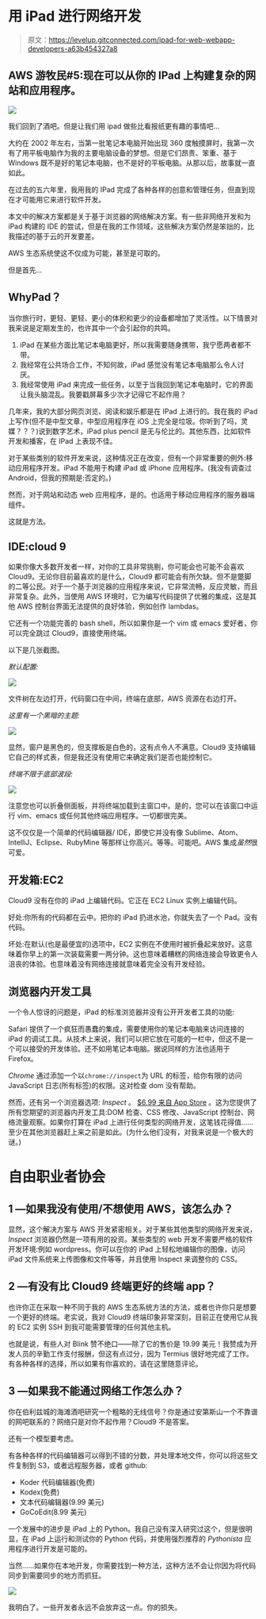 # 用 iPad 进行网络开发

> 原文：<https://levelup.gitconnected.com/ipad-for-web-webapp-developers-a63b454327a8>

## AWS 游牧民#5:现在可以从你的 IPad 上构建复杂的网站和应用程序。

![](img/dfac1a0365b4bb8020b4d4c09c16ac44.png)

我们回到了酒吧。但是让我们用 ipad 做些比看报纸更有趣的事情吧…

大约在 2002 年左右，当第一批笔记本电脑开始出现 360 度触摸屏时，我第一次有了用平板电脑作为我的主要电脑设备的梦想。但是它们昂贵、笨重、基于 Windows 既不是好的笔记本电脑，也不是好的平板电脑。从那以后，故事就一直如此。

在过去的五六年里，我用我的 IPad 完成了各种各样的创意和管理任务，但直到现在才可能用它来进行软件开发。

本文中的解决方案都是关于基于浏览器的网络解决方案。有一些非网络开发和为 iPad 构建的 IDE 的尝试，但是在我的工作领域，这些解决方案仍然是笨拙的，比我描述的基于云的开发要差。

AWS 生态系统使这不仅成为可能，甚至是可取的。

但是首先…

## WhyPad？

当你旅行时，更轻、更轻、更小的体积和更少的设备都增加了灵活性。以下情景对我来说是定期发生的，也许其中一个会引起你的共鸣。

1.  iPad 在某些方面比笔记本电脑更好，所以我需要随身携带，我宁愿两者都不带。
2.  我经常在公共场合工作，不知何故，iPad 感觉没有笔记本电脑那么令人讨厌。
3.  我经常使用 iPad 来完成一些任务，以至于当我回到笔记本电脑时，它的界面让我头脑混乱。我要戳屏幕多少次才记得它不起作用？

几年来，我的大部分网页浏览、阅读和娱乐都是在 IPad 上进行的。我在我的 iPad 上写作(但不是中型文章，中型应用程序在 iOS 上完全是垃圾。你听到了吗，灵媒？？？)说到数字艺术，iPad plus pencil 是无与伦比的。其他东西，比如软件开发和播客，在 IPad 上表现不佳。

对于某些类别的软件开发来说，这种情况正在改变，但有一个非常重要的例外:移动应用程序开发。iPad 不能用于构建 iPad 或 iPhone 应用程序。(我没有调查过 Android，但我的预期是:否定的。)

然而，对于网站和动态 web 应用程序，是的。也适用于移动应用程序的服务器端组件。

这就是方法。

## **IDE:cloud 9**

如果你像大多数开发者一样，对你的工具非常挑剔，你可能会也可能不会喜欢 Cloud9。无论你目前最喜欢的是什么，Cloud9 都可能会有所欠缺。但不是蹩脚的二等公民。对于一个基于浏览器的应用程序来说，它非常流畅，反应灵敏，而且非常复杂。此外，当使用 AWS 环境时，它为编写代码提供了优雅的集成，这是其他 AWS 控制台界面无法提供的良好体验，例如创作 lambdas。

它还有一个功能完善的 bash shell，所以如果你是一个 vim 或 emacs 爱好者，你可以完全跳过 Cloud9，直接使用终端。

以下是几张截图。

*默认配置:*

![](img/4fe414d1ea6fa877f39ee0805f260e2f.png)

文件树在左边打开，代码窗口在中间，终端在底部，AWS 资源在右边打开。

*这里有一个黑暗的主题:*

![](img/429554f011d6f716fd7f20778463ba8e.png)

显然，窗户是黑色的，但支撑板是白色的，这有点令人不满意。Cloud9 支持编辑它自己的样式表，但是我还没有使用它来确定我们是否也能控制它。

*终端不限于底部波段:*

![](img/10a50c01b3ba8c0edd560f6efbc05c37.png)

注意您也可以折叠侧面板，并将终端加载到主窗口中。是的，您可以在该窗口中运行 vim、emacs 或任何其他终端应用程序。一切都很完美。

这不仅仅是一个简单的代码编辑器/ IDE，即使它并没有像 Sublime、Atom、IntelliJ、Eclipse、RubyMine 等那样让你高兴。等等。可能吧。AWS 集成*虽然*很可爱。

## 开发箱:EC2

Cloud9 没有在你的 iPad 上编辑代码。它正在 EC2 Linux 实例上编辑代码。

好处:你所有的代码都在云中。把你的 iPad 扔进水池，你就失去了一个 Pad。没有代码。

坏处:在默认(也是最便宜的)选项中，EC2 实例在不使用时被折叠起来放好。这意味着你早上的第一次装载需要一两分钟。这也意味着糟糕的网络连接会导致更令人沮丧的体验。也意味着没有网络连接就意味着完全没有开发经验。

## 浏览器内开发工具

一个令人惊讶的问题是，iPad 的标准浏览器并没有公开开发者工具的功能:

Safari 提供了一个疯狂而愚蠢的集成，需要使用你的笔记本电脑来访问连接的 iPad 的调试工具。从技术上来说，我们可以把它放在可能的一栏中，但这不是一个可以接受的开发体验。还不如用笔记本电脑。据说同样的方法也适用于 Firefox。

*Chrome* 通过添加一个以`chrome://inspect`为 URL 的标签，给你有限的访问 JavaScript 日志(所有标签)的权限。这对检查 dom 没有帮助。

然而，还有另一个浏览器选项: *Inspect* 。 [$6.99 来自 App Store](https://apps.apple.com/us/app/inspect-browser/id1203594958) 。这为您提供了所有您期望的浏览器内开发工具:DOM 检查、CSS 修改、JavaScript 控制台、网络流量观察。如果你打算在 iPad 上进行任何类型的网络开发，这笔钱花得值……至少在其他浏览器赶上来之前是如此。(为什么他们没有，对我来说是一个极大的谜。)

# 自由职业者协会

## 1 —如果我没有使用/不想使用 AWS，该怎么办？

显然，这个解决方案与 AWS 开发紧密相关。对于某些其他类型的网络开发来说， *Inspect* 浏览器仍然是一项有用的投资。某些类型的 web 开发不需要严格的软件开发环境:例如 wordpress。你可以在你的 iPad 上轻松地编辑你的图像，访问 iPad 文件系统来上传图像和文件等等，并且使用 Inspect 来调整你的 CSS。

## 2 —有没有比 Cloud9 终端更好的终端 app？

也许你正在采取一种不同于我的 AWS 生态系统方法的方法，或者也许你只是想要一个更好的终端。老实说，我对 Cloud9 终端印象非常深刻，目前正在使用它从我的 EC2 实例 SSH 到我可能需要管理的任何其他主机。

也就是说，有些人对 Blink 赞不绝口——除了它的售价是 19.99 美元！我赞成为开发人员的辛勤工作支付报酬，但这有点过分，因为 Termius 很好地完成了工作。有各种各样的选择，所以如果有你喜欢的，请在这里随意评论。

## 3 —如果我不能通过网络工作怎么办？

你在伯利兹城的海滩酒吧研究一个粗略的无线信号？你是通过安第斯山一个不靠谱的网吧联系的？网络只是对你不起作用？Cloud9 不是答案。

还有一个模型要考虑。

有各种各样的代码编辑器可以得到不错的分数，并处理本地文件，你可以将这些文件复制到 S3，或者远程服务器，或者 github:

*   Koder 代码编辑器(免费)
*   Kodex(免费)
*   文本代码编辑器(9.99 美元)
*   GoCoEdit(8.99 美元)

一个发展中的进步是 iPad 上的 Python。我自己没有深入研究过这个，但是很明显，在 iPad 上运行和测试你的 Python 代码，并使用强烈推荐的 *Pythonista* 应用程序进行开发是可能的。

当然……如果你在本地开发，你需要找到一种方法，这种方法不会让你因为将代码同步到需要同步的地方而抓狂。

![](img/90dfd11b790212f7031f632a0bd40c2d.png)

我明白了。一些开发者永远不会放弃这一点。你的损失。